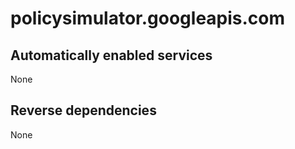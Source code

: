 # policysimulator.googleapis.com

## Automatically enabled services

None

## Reverse dependencies

None
